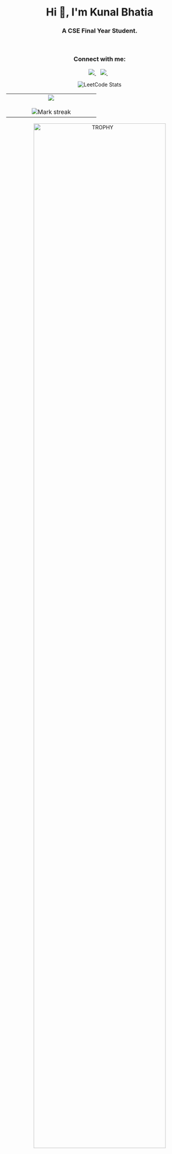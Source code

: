 <!-- ### Hi there 👋 -->

<!--
**kunalbhatia-868/kunalbhatia-868** is a ✨ _special_ ✨ repository because its `README.md` (this file) appears on your GitHub profile.

Here are some ideas to get you started:

- 🔭 I’m currently working on ...
- 🌱 I’m currently learning ...
- 👯 I’m looking to collaborate on ...
- 🤔 I’m looking for help with ...
- 💬 Ask me about ...
- 📫 How to reach me: ...
- 😄 Pronouns: ...
- ⚡ Fun fact: ...
-->
<h1 align="center"> Hi 👋, I'm Kunal Bhatia</h1>
<h3 align="center">A CSE Final Year Student.</h3> <br>

<!-- - 🌱 I’m currently practising DSA. -->
<h3 align="center">Connect with me:</h3>
<p align="center">
 <a href="https://www.linkedin.com/in/kunalbhatia868/">
    <img src="https://img.shields.io/badge/linkedin-%230077B5.svg?&style=for-the-badge&logo=linkedin&logoColor=white" />
 </a>&nbsp;&nbsp;
  
  <a href="https://leetcode.com/Kunal_Bhatia/">
    <img style="width:50px ,height:400px" src="https://img.shields.io/badge/-LeetCode-orange?style=flat&logo=leetcode&logoColor=white" />
 </a>&nbsp;&nbsp;
</p>


<!-- ![LeetCode Stats](https://leetcard.jacoblin.cool/Kunal_Bhatia?theme=dark&font=Source%20Sans%20Pro&ext=contest) -->
<p align="center">
  <img src="https://leetcard.jacoblin.cool/Kunal_Bhatia?theme=dark&font=Source%20Sans%20Pro&ext=contest" alt="LeetCode Stats">
</p>



<!--- stats & Trophy (start) -->
<p align="center">
  <!--- stats (start) -->
<table align="center">
<tr border="none">
<td width="50%" align="center">
   
  <img  align="center"  src="https://github-readme-stats.vercel.app/api?username=kunalbhatia-868&theme=dark&show_icons=true&count_private=true" />
  <br></br>
  <img  title="🔥 Get streak stats for your profile at git.io/streak-stats" alt="Mark streak" src="https://github-readme-streak-stats.herokuapp.com/?user=kunalbhatia-868&theme=dark&hide_border=false" /> 
</td>

</tr>
</table>
<!--- stats (end) -->

<!--- trophy (start) -->
<div align=center>
  <a href="https://github.com/ryo-ma/github-profile-trophy" title="Go to Source">
      <img align="center" width=84% src="https://github-profile-trophy.vercel.app/?username=kunalbhatia-868&theme=radical&row=1&column=7&margin-h=15&margin-w=5&no-bg=true" alt="TROPHY" />
    </a>
</div>
<!--- trophy (start) -->


</p>        
<!--- stats (end) -->

